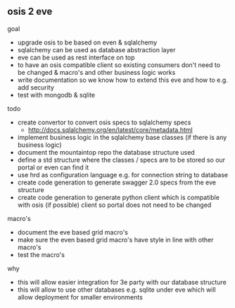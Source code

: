 ## osis 2 eve

goal
- upgrade osis to be based on even & sqlalchemy
- sqlalchemy can be used as database abstraction layer
- eve can be used as rest interface on top
- to have an osis compatible client so existing consumers don't need to be changed & macro's and other business logic works
- write documentation so we know how to extend this eve and how to e.g. add security
- test with mongodb & sqlite

todo
- create convertor to convert osis specs to sqlalchemy specs
    - http://docs.sqlalchemy.org/en/latest/core/metadata.html
- implement business logic in the sqlalchemy base classes (if there is any business logic)
- document the mountaintop repo the database structure used 
- define a std structure where the classes / specs are to be stored so our portal or even can find it
- use hrd as configuration language e.g. for connection string to database
- create code generation to generate swagger 2.0 specs from the eve structure
- create code generation to generate python client which is compatible with osis (if possible) client so portal does not need to be changed

macro's
- document the eve based grid macro's
- make sure the even based grid macro's have style in line with other macro's
- test the macro's 

why
- this will allow easier integration for 3e party with our database structure
- this will allow to use other databases e.g. sqlite under eve which will allow deployment for smaller environments 
